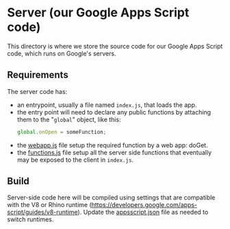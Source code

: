 # Server (our Google Apps Script code)

This directory is where we store the source code for our Google Apps Script code, which runs on Google's servers. 

## Requirements

The server code has:
- an entrypoint, usually a file named `index.js`, that loads the app.
- the entry point will need to declare any public functions by attaching them to the "`global`" object, like this:
  ```javascript
  global.onOpen = someFunction;
  ```
- the [webapp.js](./webapp.js) file setup the required function by a web app: doGet.
- the [functions.js](./functions.js) file setup all the server side functions that eventually may be exposed to the client in `index.js`.

## Build
Server-side code here will be compiled using settings that are compatible with the V8 or Rhino runtime (https://developers.google.com/apps-script/guides/v8-runtime). Update the [appsscript.json](../../appsscript.json) file as needed to switch runtimes.

